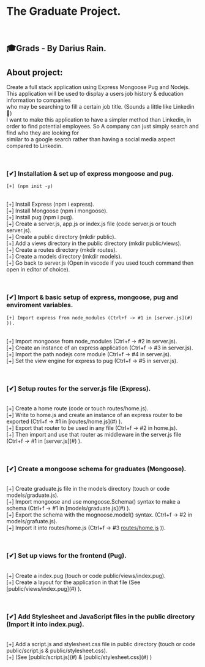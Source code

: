 # The Graduate Project.
<br>

## 🎓Grads - By Darius Rain.

## About project:
Create a full stack application using Express Mongoose Pug and Nodejs. <br>
This application will be used to display a users job history & education information to companies <br>
who may be searching to fill a certain job title. (Sounds a little like Linkedin 🤣) <br>
I want to make this application to have a simpler method than Linkedin, in order to find potential employees. 
So A company can just simply search and find who they are looking for <br>
similar to a google search rather than having a social media aspect compared to Linkedin. <br>

&nbsp;

### [✔] Installation & set up of express mongoose and pug. 
    [+] (npm init -y) 
<br>
    [+] Install Express (npm i express).
<br>
    [+] Install  Mongoose (npm i mongoose).
<br>
    [+] Install pug (npm i pug).
<br>
    [+] Create a server.js, app.js or index.js file (code server.js or touch server.js).
<br>
    [+] Create a public directory (mkdir public).
<br>
    [+] Add a views directory in the public directory (mkdir public/views).
<br>
    [+] Create a routes directory (mkdir routes).
<br>
    [+] Create a models directory (mkdir models).
<br>
    [+] Go back to server.js (Open in vscode if you used touch command then open in editor of choice). 
<br>

&nbsp;

### [✔] Import & basic setup of express, mongoose, pug and enviroment variables.
    [+] Import express from node_modules (Ctrl+f -> #1 in [server.js](#) )).
<br>
    [+] Import mongoose from node_modules (Ctrl+f -> #2 in server.js).
<br>
    [+] Create an instance of an express application (Ctrl+f -> #3 in server.js).
<br>
    [+] Import the path nodejs core module (Ctrl+f -> #4 in server.js).
<br>
    [+] Set the view engine for express to pug (Ctrl+f -> #5 in server.js).
<br>

&nbsp;    

### [✔] Setup routes for the server.js file (Express).
<br>
    [+] Create a home route (code or touch routes/home.js).
<br>   
    [+] Write to home.js and create an instance of an express router to be exported (Ctrl+f -> #1 in [routes/home.js](#) ).
<br>
    [+] Export that router to be used in any file (Ctrl+f -> #2 in home.js).
<br>
    [+] Then import and use that router as middleware in the server.js file (Ctrl+f -> #1 in [server.js](#) ).
<br>

&nbsp;

### [✔] Create a mongoose schema for graduates (Mongoose).
<br>    
    [+] Create graduate.js file in the models directory  (touch or code models/graduate.js).
<br>
    [+] Import mongoose and use mongoose.Schema() syntax to make a schema (Ctrl+f -> #1 in [models/graduate.js](#) ).
<br>
    [+] Export the schema with the mognoose.model() syntax. (Ctrl+f -> #2 in models/grafuate.js). 
<br>
    [+] Import it into routes/home.js (Ctrl+f -> #3 <a href="#">routes/home.js</a> )). 
<br>

&nbsp;

### [✔] Set up views for the frontend (Pug).
<br>
    [+] Create a index.pug  (touch or code public/views/index.pug).
<br>
    [+] Create a layout for the application in that file (See [public/views/index.pug](#) ).
<br>

&nbsp;

### [✔] Add Stylesheet and JavaScript files in the public directory (Import it into index.pug).
<br>
    [+] Add a script.js and stylesheet.css file in public directory (touch or code public/script.js & public/stylesheet.css).
<br>
    [+] (See [public/script.js](#)  & [public/stylesheet.css](#) )
<br>
&nbsp;